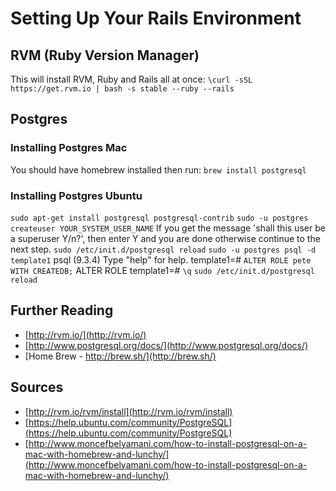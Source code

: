 # Setting Up Your Rails Environment

## RVM (Ruby Version Manager)

 This will install RVM, Ruby and Rails all at once:
 `\curl -sSL https://get.rvm.io | bash -s stable --ruby --rails`

## Postgres

### Installing Postgres Mac

 You should have homebrew installed then run:
 `brew install postgresql`

### Installing Postgres Ubuntu

 `sudo apt-get install postgresql postgresql-contrib`
 `sudo -u postgres createuser YOUR_SYSTEM_USER_NAME`
 If you get the message 'shall this user be a superuser Y/n?',
 then enter Y and you are done otherwise continue to the next step.
 `sudo /etc/init.d/postgresql reload`
 `sudo -u postgres psql -d template1`
 psql (9.3.4)
 Type "help" for help.
 template1=# `ALTER ROLE pete WITH CREATEDB;`
 ALTER ROLE
 template1=# `\q`
 `sudo /etc/init.d/postgresql reload`

## Further Reading

* [http://rvm.io/](http://rvm.io/)
* [http://www.postgresql.org/docs/](http://www.postgresql.org/docs/)
* [Home Brew - http://brew.sh/](http://brew.sh/)

## Sources

* [http://rvm.io/rvm/install](http://rvm.io/rvm/install)
* [https://help.ubuntu.com/community/PostgreSQL](https://help.ubuntu.com/community/PostgreSQL)
* [http://www.moncefbelyamani.com/how-to-install-postgresql-on-a-mac-with-homebrew-and-lunchy/](http://www.moncefbelyamani.com/how-to-install-postgresql-on-a-mac-with-homebrew-and-lunchy/)
